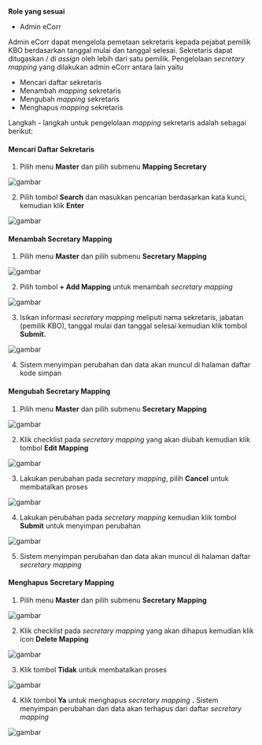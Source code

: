 **Role yang sesuai**

- Admin eCorr

Admin eCorr dapat mengelola pemetaan sekretaris kepada pejabat pemilik KBO berdasarkan tanggal mulai dan tanggal selesai. Sekretaris dapat ditugaskan / di _assign_ oleh lebih dari satu pemilik. Pengelolaan _secretary mapping_ yang dilakukan admin eCorr antara lain yaitu

- Mencari daftar sekretaris
- Menambah _mapping_ sekretaris
- Mengubah _mapping_ sekretaris
- Menghapus _mapping_ sekretaris

Langkah - langkah untuk pengelolaan _mapping_ sekretaris adalah sebagai berikut:

#### Mencari Daftar Sekretaris

1. Pilih menu **Master** dan pilih submenu **Mapping Secretary**

![gambar](SC_DataMaster/DM97.png)

2. Pilih tombol **Search** dan masukkan pencarian berdasarkan kata kunci, kemudian klik **Enter**

![gambar](SC_DataMaster/DM98.png)


#### Menambah Secretary Mapping

1. Pilih menu **Master** dan pilih submenu **Secretary Mapping**

![gambar](SC_DataMaster/DM99.png)

2. Pilih tombol **+ Add Mapping** untuk menambah _secretary mapping_

![gambar](SC_DataMaster/DM100.png)

3. Isikan informasi _secretary mapping_ meliputi nama sekretaris, jabatan (pemilik KBO), tanggal mulai dan tanggal selesai kemudian klik tombol **Submit.**

![gambar](SC_DataMaster/DM101.png)

4. Sistem menyimpan perubahan dan data akan muncul di halaman daftar kode simpan


#### Mengubah Secretary Mapping

1. Pilih menu **Master** dan pilih submenu **Secretary Mapping**

![gambar](SC_DataMaster/DM102.png)

2. Klik checklist pada _secretary mapping_ yang akan diubah kemudian klik tombol **Edit Mapping**

![gambar](SC_DataMaster/DM103.png)

3. Lakukan perubahan pada _secretary mapping_, pilih **Cancel** untuk membatalkan proses

![gambar](SC_DataMaster/DM104.png)

4. Lakukan perubahan pada _secretary mapping_ kemudian klik tombol **Submit** untuk menyimpan perubahan

![gambar](SC_DataMaster/DM105.png)

5. Sistem menyimpan perubahan dan data akan muncul di halaman daftar _secretary mapping_


#### Menghapus Secretary Mapping

1. Pilih menu **Master** dan pilih submenu **Secretary Mapping**

![gambar](SC_DataMaster/DM106.png)

2. Klik checklist pada _secretary mapping_ yang akan dihapus kemudian klik icon **Delete Mapping**

![gambar](SC_DataMaster/DM107.png)

3. Klik tombol **Tidak** untuk membatalkan proses

![gambar](SC_DataMaster/DM108.png)

4. Klik tombol **Ya** untuk menghapus _secretary mapping_ **.** Sistem menyimpan perubahan dan data akan terhapus dari daftar _secretary mapping_

![gambar](SC_DataMaster/DM109.png)